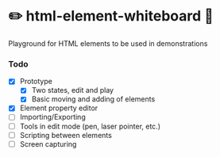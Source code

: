 # ✏️ html-element-whiteboard 📑
Playground for HTML elements to be used in demonstrations



### Todo
- [x] Prototype
  - [x] Two states, edit and play
  - [x] Basic moving and adding of elements
- [x] Element property editor
- [ ] Importing/Exporting
- [ ] Tools in edit mode (pen, laser pointer, etc.)
- [ ] Scripting between elements
- [ ] Screen capturing